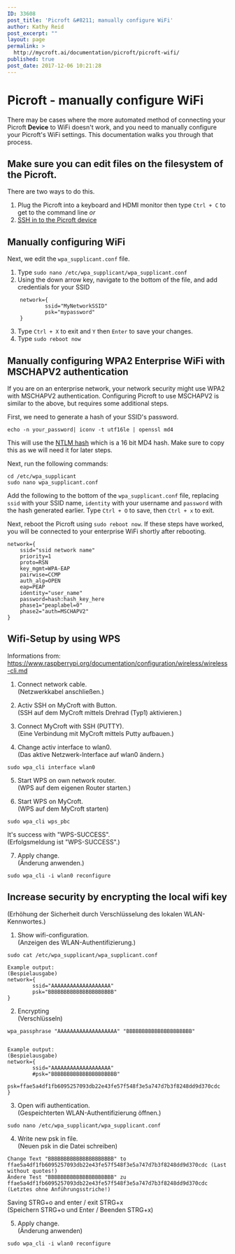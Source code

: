 ```yaml
---
ID: 33608
post_title: 'Picroft &#8211; manually configure WiFi'
author: Kathy Reid
post_excerpt: ""
layout: page
permalink: >
  http://mycroft.ai/documentation/picroft/picroft-wifi/
published: true
post_date: 2017-12-06 10:21:28
---
```

# Picroft - manually configure WiFi

There may be cases where the more automated method of connecting your Picroft **Device** to WiFi doesn't work, and you need to manually configure  your Picroft's WiFi settings. This documentation walks you through that process. 

## Make sure you can edit files on the filesystem of the Picroft. 

There are two ways to do this. 

1. Plug the Picroft into a keyboard and HDMI monitor then type `Ctrl + C` to get to the command line _or_
2. [SSH in to the Picroft device ](https://mycroft.ai/documentation/picroft/#connecting-to-picroft-via-ssh)

## Manually configuring WiFi

Next, we edit the `wpa_supplicant.conf` file. 

1. Type `sudo nano /etc/wpa_supplicant/wpa_supplicant.conf`
2. Using the down arrow key, navigate to the bottom of the file, and add credentials for your SSID

```
    network={
            ssid="MyNetworkSSID"
            psk="mypassword"
    }
```

3. Type `Ctrl + X` to exit and `Y` then `Enter` to save your changes. 
4. Type `sudo reboot now`

## Manually configuring WPA2 Enterprise WiFi with MSCHAPV2 authentication

If you are on an enterprise network, your network security might use WPA2 with MSCHAPV2 authentication. Configuring Picroft to use MSCHAPV2 is similar to the above, but requires some additional steps. 

First, we need to generate a hash of your SSID's password. 

```
echo -n your_password| iconv -t utf16le | openssl md4
```

This will use the [NTLM hash](https://en.wikipedia.org/wiki/NT_LAN_Manager) which is a 16 bit MD4 hash.  Make sure to copy this as we will need it for later steps. 

Next, run the following commands: 

```
cd /etc/wpa_supplicant
sudo nano wpa_supplicant.conf
```

Add the following to the bottom of the `wpa_supplicant.conf` file, replacing `ssid` with your SSID name, `identity` with your username and `password` with the hash generated earlier. Type `Ctrl + O` to save, then `Ctrl + x` to exit. 

Next, reboot the Picroft using `sudo reboot now`. If these steps have worked, you will be connected to your enterprise WiFi shortly after rebooting. 

```
network={
    ssid="ssid network name"
	priority=1
	proto=RSN
	key_mgmt=WPA-EAP
	pairwise=CCMP
	auth_alg=OPEN
	eap=PEAP
	identity="user_name"
	password=hash:hash_key_here
	phase1="peaplabel=0"
	phase2="auth=MSCHAPV2"
}
```
## Wifi-Setup by using WPS
Informations from: https://www.raspberrypi.org/documentation/configuration/wireless/wireless-cli.md

1. Connect network cable.  
(Netzwerkkabel anschließen.)
  

2. Activ SSH on MyCroft with Button.  
(SSH auf dem MyCroft mittels Drehrad (Typ1) aktivieren.)


3. Connect MyCroft with SSH (PUTTY).  
(Eine Verbindung mit MyCroft mittels Putty aufbauen.)


4. Change activ interface to wlan0.  
(Das aktive Netzwerk-Interface auf wlan0 ändern.)

```
sudo wpa_cli interface wlan0
```

5. Start WPS on own network router.  
(WPS auf dem eigenen Router starten.)


6. Start WPS on MyCroft.  
(WPS auf dem MyCroft starten)

```
sudo wpa_cli wps_pbc
```

It's success with "WPS-SUCCESS".  
(Erfolgsmeldung ist "WPS-SUCCESS".)


7. Apply change.  
(Änderung anwenden.)

```
sudo wpa_cli -i wlan0 reconfigure
```
  
  
## Increase security by encrypting the local wifi key
(Erhöhung der Sicherheit durch Verschlüsselung des lokalen WLAN-Kennwortes.)


1. Show wifi-configuration.  
(Anzeigen des WLAN-Authentifizierung.)

```
sudo cat /etc/wpa_supplicant/wpa_supplicant.conf

Example output: 
(Bespielausgabe)
network={
        ssid="AAAAAAAAAAAAAAAAAAA"
        psk="BBBBBBBBBBBBBBBBBBBBB"
}
```


2. Encrypting  
(Verschlüsseln)

```
wpa_passphrase "AAAAAAAAAAAAAAAAAAA" "BBBBBBBBBBBBBBBBBBBBB"


Example output: 
(Bespielausgabe)
network={
        ssid="AAAAAAAAAAAAAAAAAAA"
        #psk="BBBBBBBBBBBBBBBBBBBBB"
        psk=ffae5a4df1fb6095257093db22e43fe57f548f3e5a747d7b3f8248dd9d370cdc
}
```


3. Open wifi authentication.  
(Gespeichterten WLAN-Authentifizierung öffnen.)

```
sudo nano /etc/wpa_supplicant/wpa_supplicant.conf
```


4. Write new psk in file.  
(Neuen psk in die Datei schreiben)

```
Change Text "BBBBBBBBBBBBBBBBBBBBB" to ffae5a4df1fb6095257093db22e43fe57f548f3e5a747d7b3f8248dd9d370cdc (Last without quotes!)
Ändere Test "BBBBBBBBBBBBBBBBBBBBB" zu ffae5a4df1fb6095257093db22e43fe57f548f3e5a747d7b3f8248dd9d370cdc (Letztes ohne Anführungsstriche!)
```
Saving STRG+o and enter / exit STRG+x  
(Speichern STRG+o und Enter / Beenden STRG+x)


5. Apply change.  
(Änderung anwenden)

```
sudo wpa_cli -i wlan0 reconfigure
```
